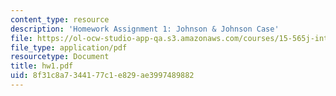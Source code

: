 ```yaml
---
content_type: resource
description: 'Homework Assignment 1: Johnson & Johnson Case'
file: https://ol-ocw-studio-app-qa.s3.amazonaws.com/courses/15-565j-integrating-esystems-global-information-systems-spring-2002/8f31c8a7344177c1e829ae3997489882_hw1.pdf
file_type: application/pdf
resourcetype: Document
title: hw1.pdf
uid: 8f31c8a7-3441-77c1-e829-ae3997489882
---
```


